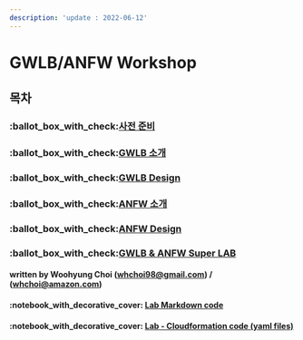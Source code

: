 ```yaml
---
description: 'update : 2022-06-12'
---
```


# GWLB/ANFW Workshop

## 목차&#x20;

### :ballot\_box\_with\_check:[사전 준비 ](prepare.md#undefined)

### :ballot\_box\_with\_check:[GWLB 소개](gwlb-gateway-load-balancer/gwlb-overview.md#overview)

### :ballot\_box\_with\_check:[GWLB Design](gwlb-gateway-load-balancer/gwlb-design.md#undefined)

### :ballot\_box\_with\_check:[ANFW 소개](anfw-amazon-network-firewall/anfw-overview.md#overview)

### :ballot\_box\_with\_check:[ANFW Design](anfw-amazon-network-firewall/anfw-design.md#undefined)

### :ballot\_box\_with\_check:[GWLB & ANFW Super LAB](./#gwlb-and-anfw-super-lab)

#### written by Woohyung Choi (whchoi98@gmail.com) / (whchoi@amazon.com)

#### :notebook\_with\_decorative\_cover: [Lab Markdown code](https://github.com/whchoi98/gitbook\_gwlb\_anfw)

#### &#x20;:notebook\_with\_decorative\_cover: [Lab - Cloudformation code (yaml files)](https://github.com/whchoi98/gwlb\_anfw)





